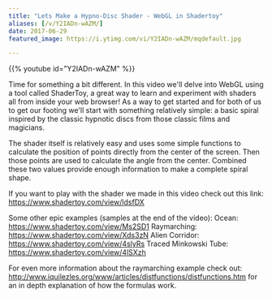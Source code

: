 ```yaml
---
title: "Lets Make a Hypno-Disc Shader - WebGL in Shadertoy"
aliases: [/v/Y2IADn-wAZM/]
date: 2017-06-29
featured_image: https://i.ytimg.com/vi/Y2IADn-wAZM/mqdefault.jpg

---
```


{{% youtube id="Y2IADn-wAZM" %}}

Time for something a bit different. In this video we'll delve into WebGL using a tool called ShaderToy, a great way to learn and experiment with shaders all from inside your web browser! As a way to get started and for both of us to get our footing we'll start with something relatively simple: a basic spiral inspired by the classic hypnotic discs from those classic films and magicians.

The shader itself is relatively easy and uses some simple functions to calculate the position of points directly from the center of the screen. Then those points are used to calculate the angle from the center. Combined these two values provide enough information to make a complete spiral shape.

If you want to play with the shader we made in this video check out this link: https://www.shadertoy.com/view/ldsfDX

Some other epic examples (samples at the end of the video):
Ocean: https://www.shadertoy.com/view/Ms2SD1
Raymarching: https://www.shadertoy.com/view/Xds3zN
Alien Corridor: https://www.shadertoy.com/view/4slyRs
Traced Minkowski Tube: https://www.shadertoy.com/view/4lSXzh

For even more information about the raymarching example check out: http://www.iquilezles.org/www/articles/distfunctions/distfunctions.htm for an in depth explanation of how the formulas work.